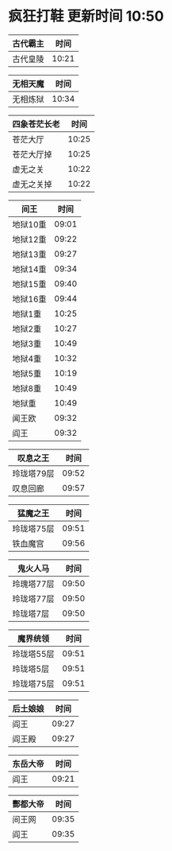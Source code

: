 # 疯狂打鞋 更新时间 10:50

| 古代霸主   | 时间    |
|--------|-------|
| 古代皇陵 | 10:21 |

| 无相天魔   | 时间    |
|--------|-------|
| 无相炼狱 | 10:34 |

| 四象苍茫长老   | 时间    |
|--------|-------|
| 苍茫大厅 | 10:25 |
| 苍茫大厅掉 | 10:25 |
| 虚无之关 | 10:22 |
| 虚无之关掉 | 10:22 |

| 间王   | 时间    |
|--------|-------|
| 地狱10重 | 09:01 |
| 地狱12重 | 09:22 |
| 地狱13重 | 09:27 |
| 地狱14重 | 09:34 |
| 地狱15重 | 09:40 |
| 地狱16重 | 09:44 |
| 地狱1重 | 10:25 |
| 地狱2重 | 10:27 |
| 地狱3重 | 10:49 |
| 地狱4重 | 10:32 |
| 地狱5重 | 10:19 |
| 地狱8重 | 10:49 |
| 地狱重 | 10:49 |
| 闻王欧 | 09:32 |
| 阎王 | 09:32 |

| 叹息之王   | 时间    |
|--------|-------|
| 玲珑塔79层 | 09:52 |
| 叹息回廊 | 09:57 |

| 猛魔之王   | 时间    |
|--------|-------|
| 玲珑塔75层 | 09:51 |
| 铁血魔宫 | 09:56 |

| 鬼火人马   | 时间    |
|--------|-------|
| 玲瑰塔77层 | 09:50 |
| 玲珑塔77层 | 09:50 |
| 玲珑塔7层 | 09:50 |

| 魔界统领   | 时间    |
|--------|-------|
| 玲珑塔55层 | 09:51 |
| 玲珑塔5层 | 09:51 |
| 玲珑塔75层 | 09:51 |

| 后土娘娘   | 时间    |
|--------|-------|
| 阎王 | 09:27 |
| 阎王殿 | 09:27 |

| 东岳大帝   | 时间    |
|--------|-------|
| 阎王 | 09:21 |

| 酆都大帝   | 时间    |
|--------|-------|
| 间王网 | 09:35 |
| 阎王 | 09:35 |